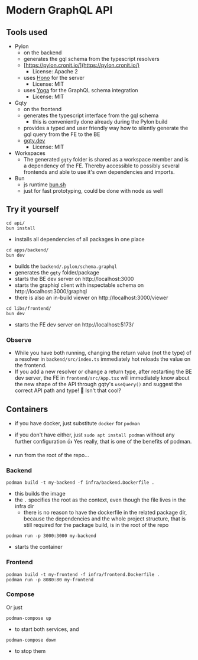 # Modern GraphQL API

## Tools used

- Pylon
  - on the backend
  - generates the gql schema from the typescript resolvers
  - [https://pylon.cronit.io/](https://pylon.cronit.io/)
    - License: Apache 2
  - uses [Hono](https://hono.dev/) for the server
    - License: MIT
  - uses [Yoga](https://the-guild.dev/graphql/yoga-server) for the GraphQL
    schema integration
    - License: MIT
- Gqty
  - on the frontend
  - generates the typescript interface from the gql schema
    - this is conveniently done already during the Pylon build
  - provides a typed and user friendly way how to silently generate the gql
    query from the FE to the BE
  - [gqty.dev](https://gqty.dev/)
    - License: MIT
- Workspaces
  - The generated `gqty` folder is shared as a workspace member and is a
    dependency of the FE. Thereby accessible to possibly several frontends and
    able to use it's own dependencies and imports.
- Bun
  - js runtime [bun.sh](https://bun.sh/)
  - just for fast prototyping, could be done with node as well

## Try it yourself

```
cd api/
bun install
```

- installs all dependencies of all packages in one place

```
cd apps/backend/
bun dev
```

- builds the `backend/.pylon/schema.graphql`
- generates the `gqty` folder/package
- starts the BE dev server on http://localhost:3000
- starts the graphiql client with inspectable schema on
  http://localhost:3000/graphql
- there is also an in-build viewer on http://localhost:3000/viewer

```
cd libs/frontend/
bun dev
```

- starts the FE dev server on http://localhost:5173/

### Observe

- While you have both running, changing the return value (not the type) of a
  resolver in `backend/src/index.ts` immediately hot reloads the value on the
  frontend.
- If you add a new resolver or change a return type, after restarting the BE dev
  server, the FE in `frontend/src/App.tsx` will immediately know about the new
  shape of the API through gqty's `useQuery()` and suggest the correct API path
  and type! 🤩 Isn't that cool?

## Containers

- if you have docker, just substitute `docker` for `podman`
- if you don't have either, just `sudo apt install podman` without any further
  configuration 👍️ Yes really, that is one of the benefits of podman.

- run from the root of the repo...

### Backend

```
podman build -t my-backend -f infra/backend.Dockerfile .
```

- this builds the image
- the `.` specifies the root as the context, even though the file lives in the
  infra dir
  - there is no reason to have the dockerfile in the related package dir,
    because the dependencies and the whole project structure, that is still
    required for the package build, is in the root of the repo

```
podman run -p 3000:3000 my-backend
```

- starts the container

### Frontend

```
podman build -t my-frontend -f infra/frontend.Dockerfile .
podman run -p 8080:80 my-frontend
```

### Compose

Or just

```
podman-compose up
```

- to start both services, and

```
podman-compose down
```

- to stop them
